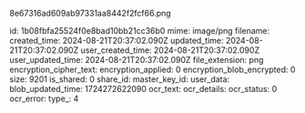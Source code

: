 8e67316ad609ab97331aa8442f2fcf66.png

id: 1b08fbfa25524f0e8bad10bb21cc36b0
mime: image/png
filename: 
created_time: 2024-08-21T20:37:02.090Z
updated_time: 2024-08-21T20:37:02.090Z
user_created_time: 2024-08-21T20:37:02.090Z
user_updated_time: 2024-08-21T20:37:02.090Z
file_extension: png
encryption_cipher_text: 
encryption_applied: 0
encryption_blob_encrypted: 0
size: 9201
is_shared: 0
share_id: 
master_key_id: 
user_data: 
blob_updated_time: 1724272622090
ocr_text: 
ocr_details: 
ocr_status: 0
ocr_error: 
type_: 4